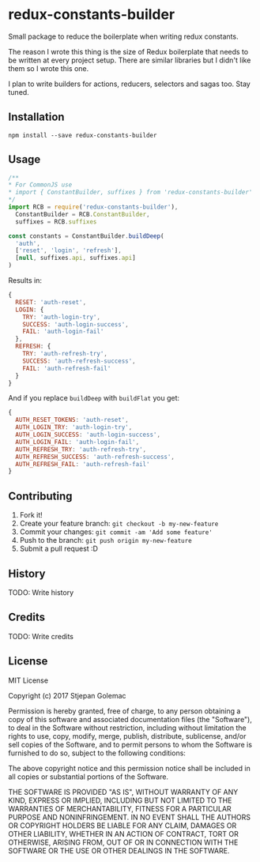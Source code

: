 # redux-constants-builder
Small package to reduce the boilerplate when writing redux constants.

The reason I wrote this thing is the size of Redux boilerplate that needs to be written at every project setup. There are similar libraries but I didn't like them so I wrote this one.

I plan to write builders for actions, reducers, selectors and sagas too. Stay tuned.
## Installation
`npm install --save redux-constants-builder`
## Usage
``` js
/**
* For CommonJS use
* import { ConstantBuilder, suffixes } from 'redux-constants-builder'
*/
import RCB = require('redux-constants-builder'),
  ConstantBuilder = RCB.ConstantBuilder,
  suffixes = RCB.suffixes

const constants = ConstantBuilder.buildDeep(
  'auth',
  ['reset', 'login', 'refresh'],
  [null, suffixes.api, suffixes.api]
)
```
Results in:
``` js
{
  RESET: 'auth-reset',
  LOGIN: {
    TRY: 'auth-login-try',
    SUCCESS: 'auth-login-success',
    FAIL: 'auth-login-fail'
  },
  REFRESH: {
    TRY: 'auth-refresh-try',
    SUCCESS: 'auth-refresh-success',
    FAIL: 'auth-refresh-fail'
  }
}
```
And if you replace `buildDeep` with `buildFlat` you get:
``` js
{
  AUTH_RESET_TOKENS: 'auth-reset',
  AUTH_LOGIN_TRY: 'auth-login-try',
  AUTH_LOGIN_SUCCESS: 'auth-login-success',
  AUTH_LOGIN_FAIL: 'auth-login-fail',
  AUTH_REFRESH_TRY: 'auth-refresh-try',
  AUTH_REFRESH_SUCCESS: 'auth-refresh-success',
  AUTH_REFRESH_FAIL: 'auth-refresh-fail'
}
```
## Contributing
1. Fork it!
2. Create your feature branch: `git checkout -b my-new-feature`
3. Commit your changes: `git commit -am 'Add some feature'`
4. Push to the branch: `git push origin my-new-feature`
5. Submit a pull request :D
## History
TODO: Write history
## Credits
TODO: Write credits
## License
MIT License

Copyright (c) 2017 Stjepan Golemac

Permission is hereby granted, free of charge, to any person obtaining a copy
of this software and associated documentation files (the "Software"), to deal
in the Software without restriction, including without limitation the rights
to use, copy, modify, merge, publish, distribute, sublicense, and/or sell
copies of the Software, and to permit persons to whom the Software is
furnished to do so, subject to the following conditions:

The above copyright notice and this permission notice shall be included in all
copies or substantial portions of the Software.

THE SOFTWARE IS PROVIDED "AS IS", WITHOUT WARRANTY OF ANY KIND, EXPRESS OR
IMPLIED, INCLUDING BUT NOT LIMITED TO THE WARRANTIES OF MERCHANTABILITY,
FITNESS FOR A PARTICULAR PURPOSE AND NONINFRINGEMENT. IN NO EVENT SHALL THE
AUTHORS OR COPYRIGHT HOLDERS BE LIABLE FOR ANY CLAIM, DAMAGES OR OTHER
LIABILITY, WHETHER IN AN ACTION OF CONTRACT, TORT OR OTHERWISE, ARISING FROM,
OUT OF OR IN CONNECTION WITH THE SOFTWARE OR THE USE OR OTHER DEALINGS IN THE
SOFTWARE.